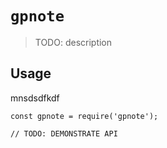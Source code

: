 # `gpnote`

> TODO: description

## Usage
mnsdsdfkdf
```
const gpnote = require('gpnote');

// TODO: DEMONSTRATE API
```
